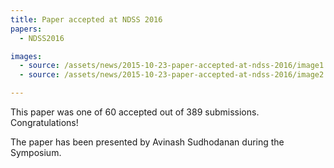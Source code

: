 ```yaml
---
title: Paper accepted at NDSS 2016
papers:
  - NDSS2016

images:
  - source: /assets/news/2015-10-23-paper-accepted-at-ndss-2016/image1.jpg
  - source: /assets/news/2015-10-23-paper-accepted-at-ndss-2016/image2.jpg

---
```


This paper was one of 60 accepted out of 389 submissions. Congratulations!

The paper has been presented by Avinash Sudhodanan during the Symposium.
